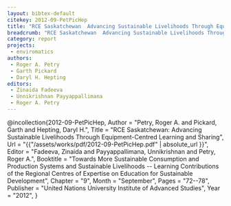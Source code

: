 ```yaml
---
layout: bibtex-default
citekey: 2012-09-PetPicHep
title: "RCE Saskatchewan  Advancing Sustainable Livelihoods Through Equipment-Centred Learning and Sharing (2012)"
breadcrumb: "RCE Saskatchewan  Advancing Sustainable Livelihoods Through Equipment-Centred Learning and Sharing (2012)"
category: report
projects:
 - enviromatics
authors:
 - Roger A. Petry
 - Garth Pickard
 - Daryl H. Hepting
editors:
 - Zinaida Fadeeva
 - Unnikrishnan Payyappallimana
 - Roger A. Petry
---
```

@incollection{2012-09-PetPicHep,
	Author =  "Petry, Roger A. and Pickard, Garth and Hepting, Daryl H.",
	Title =  "RCE Saskatchewan: Advancing Sustainable Livelihoods Through Equipment-Centred Learning and Sharing",
	Url = \"{{"/assets/works/pdf/2012-09-PetPicHep.pdf" | absolute_url }}\",
	Editor =  "Fadeeva, Zinaida and Payyappallimana, Unnikrishnan and Petry, Roger A.",
	Booktitle =  "Towards More Sustainable Consumption and Production Systems and Sustainable Livelihoods -- Learning Contributions of the Regional Centres of Expertise on Education for Sustainable Development",
	Chapter =  "9",
	Month =  "September",
	Pages =  "72--78",
	Publisher =  "United Nations University Institute of Advanced Studies",
	Year =  "2012",
}

